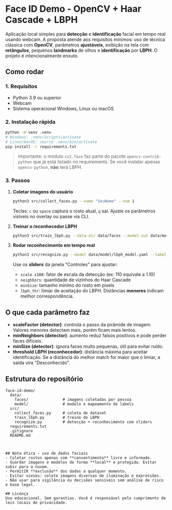 # Face ID Demo - OpenCV + Haar Cascade + LBPH

Aplicação local simples para **detecção** e **identificação** facial em tempo real usando webcam.
A proposta atende aos requisitos mínimos: uso de técnica clássica com **OpenCV**, parâmetros **ajustáveis**, exibição na tela com **retângulos**, pequenos **landmarks** de olhos e **identificação** por **LBPH**. O projeto é intencionalmente enxuto.

## Como rodar

### 1. Requisitos
- Python 3.9 ou superior
- Webcam
- Sistema operacional Windows, Linux ou macOS

### 2. Instalação rápida
```bash
python -m venv .venv
# Windows: .venv\Scripts\activate
# Linux/macOS: source .venv/bin/activate
pip install -r requirements.txt
```

> Importante: o módulo `cv2.face` faz parte do pacote `opencv-contrib-python` que já está listado no requirements. Se você instalar apenas `opencv-python`, **não** terá LBPH.

### 3. Passos
1. **Coletar imagens do usuário**
   ```bash
   python3 src/collect_faces.py --name "SeuNome" --num 1
   ```
   Teclas: `c` ou `space` captura o rosto atual, `q` sai. Ajuste os parâmetros visíveis no overlay ou passe via CLI.

2. **Treinar o reconhecedor LBPH**
   ```bash
   python3 src/train_lbph.py --data-dir data/faces --model-out data/model/lbph_model.yaml --labels-out data/model/labels.json
   ```

3. **Rodar reconhecimento em tempo real**
   ```bash
   python3 src/recognize.py --model data/model/lbph_model.yaml --labels data/model/labels.json
   ```
   Use os **sliders** da janela "Controles" para ajustar:
   - `scale x100`: fator de escala da detecção (ex: 110 equivale a 1.10)
   - `neighbors`: quantidade de vizinhos do Haar Cascade
   - `minSize`: tamanho mínimo do rosto em pixels
   - `lbph_thr`: limiar de aceitação do LBPH. Distâncias **menores** indicam melhor correspondência.

## O que cada parâmetro faz

- **scaleFactor (detector)**: controla o passo da pirâmide de imagem. Valores menores detectam mais, porém ficam mais lentos.
- **minNeighbors (detector)**: aumento reduz falsos positivos e pode perder faces difíceis.
- **minSize (detector)**: ignora faces muito pequenas, útil para evitar ruído.
- **threshold LBPH (reconhecedor)**: distância máxima para aceitar identificação. Se a distância do melhor match for maior que o limiar, a saída vira "Desconhecido".

## Estrutura do repositório
```
face-id-demo/
  data/
    faces/               # imagens coletadas por pessoa
    model/               # modelo e mapeamento de labels
  src/
    collect_faces.py     # coleta de dataset
    train_lbph.py        # treino do LBPH
    recognize.py         # detecção + reconhecimento com sliders
  requirements.txt
  .gitignore
  README.md



## Nota ética - uso de dados faciais
- Coletar rostos apenas com **consentimento** livre e informado.
- Guardar imagens e modelos de forma **local** e protegida. Evitar subir para a nuvem.
- PermitIR **exclusão** dos dados a qualquer momento.
- Evitar vieses: colete imagens diversas de iluminação e expressões.
- Não usar para vigilância ou decisões sensíveis sem análise de risco e base legal.

## Licença
Uso educacional. Sem garantias. Você é responsável pelo cumprimento de leis locais de privacidade.
